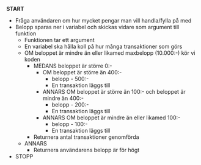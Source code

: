 **START**
* Fråga användaren om hur mycket pengar man vill handla/fylla på med
* Belopp sparas ner i variabel och skickas vidare som argument till funktion
	* Funktionen tar ett argument
	* En variabel ska hålla koll på hur många transaktioner som görs
	* OM beloppet är mindre än eller likamed maxbelopp (10.000:-) kör vi koden
		* MEDANS beloppet är större 0:-
			* OM beloppet är större än 400:-
				* belopp - 500:-
				* En transaktion läggs till
			* ANNARS OM beloppet är större än 100:- och beloppet är mindre än 400:-
				* belopp - 200:-
				* En transaktion läggs till
			* ANNARS OM beloppet är mindre än eller likamed 100:-
				* belopp - 100:-
				* En transaktion läggs till
		* Returnera antal transaktioner genomförda
	* ANNARS
		* Returnera användarens belopp är för högt
* STOPP
